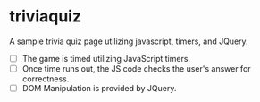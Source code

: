 # triviaquiz
A sample trivia quiz page utilizing javascript, timers, and JQuery.
- [ ] The game is timed utilizing JavaScript timers.
- [ ] Once time runs out, the JS code checks the user's answer for correctness.
- [ ] DOM Manipulation is provided by JQuery.

